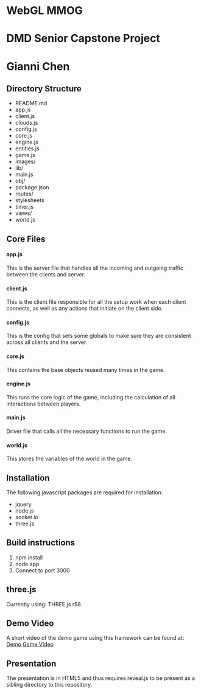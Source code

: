 # WebGL MMOG
# DMD Senior Capstone Project
# Gianni Chen

## Directory Structure
- README.md
- app.js
- client.js
- clouds.js
- config.js
- core.js
- engine.js
- entities.js
- game.js
- images/
- lib/
- main.js
- obj/
- package.json
- routes/
- stylesheets
- timer.js
- views/
- world.js

## Core Files
#### app.js
This is the server file that handles all the incoming and outgoing traffic between the clients and server.

#### client.js
This is the client file responsible for all the setup work when each client connects, as well as any actions that initiate on the client side.

#### config.js
This is the config that sets some globals to make sure they are consistent across all clients and the server.

#### core.js
This contains the base objects reused many times in the game.

#### engine.js
This runs the core logic of the game, including the calculation of all interactions between players.

#### main.js
Driver file that calls all the necessary functions to run the game.

#### world.js
This stores the variables of the world in the game.


## Installation
The following javascript packages are required for installation:
- jquery
- node.js
- socket.io
- three.js

## Build instructions
1. npm install  
2. node app  
3. Connect to port 3000  

## three.js
Currently using: THREE.js r58

## Demo Video
A short video of the demo game using this framework can be found at:  
[Demo Game Video](https://vimeo.com/65649003)

## Presentation
The presentation is in HTML5 and thus requires reveal.js to be present as a sibling directory to this repository.
